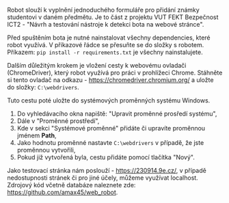 Robot slouží k vyplnění jednoduchého formuláře pro přidání známky studentovi v 
daném předmětu. Je to část z projektu VUT FEKT Bezpečnost ICT2 - 
"Návrh a testování nástroje k detekci bota na webové stránce". 

Před spuštěním bota je nutné nainstalovat všechny dependencies, které robot využívá. V příkazové řádce 
se přesuňte se do složky s robotem. Příkazem: <code>pip install -r requirements.txt</code> je všechny
nainstalujete.


Dalším důležitým krokem je vložení cesty k webovému ovladači (ChromeDriver), který robot využívá pro práci v prohlížeci Chrome. 
Stáhněte si tento ovladač na odkazu -  https://chromedriver.chromium.org/ a uložte do složky: <code>C:\webdrivers</code>.

Tuto cestu poté uložte do systémových proměnných systému Windows.

1. Do vyhledávacího okna napiště: "Upravit proměnné prosředí systému",
2. Dále v "Proměnné prostředí",
3. Kde v sekci "Systémové proměnné" přidáte či upravíte proměnnou jménem **Path**,
4. Jako hodnotu proměnné nastavte <code>C:\webdrivers</code> v případě, že jste proměnnou vytvořili,
5. Pokud již vytvořená byla, cestu přidáte pomocí tlačítka "Nový". 

Jako testovací stránka nám poslouží - https://230914.9e.cz/, v případě nedostupnosti stránek či pro jiné účely, můžeme využívat localhost. 
Zdrojový kód včetně databáze naleznete zde: https://github.com/amax45/web_robot.
